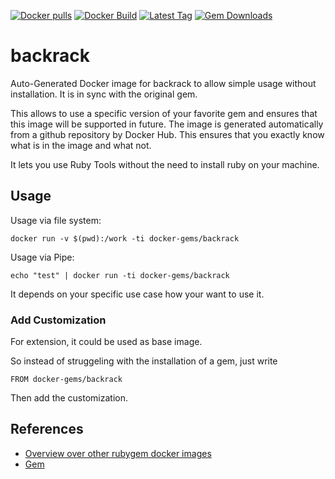 [![Docker pulls](https://img.shields.io/docker/pulls/rubygem/backrack.svg)](https://hub.docker.com/r/rubygem/backrack/)
[![Docker Build](https://img.shields.io/docker/automated/rubygem/backrack.svg)](https://hub.docker.com/r/rubygem/backrack/)
[![Latest Tag](https://img.shields.io/github/tag/docker-rubygem/backrack.svg)](https://hub.docker.com/r/rubygem/backrack/)
[![Gem Downloads](https://img.shields.io/gem/dt/backrack.svg)](https://rubygems.org/gems/backrack/)
# backrack

Auto-Generated Docker image for backrack to allow simple usage without installation.
It is in sync with the original gem.

This allows to use a specific version of your favorite gem and ensures that this image will be supported in future.
The image is generated automatically from a github repository by Docker Hub.
This ensures that you exactly know what is in the image and what not.

It lets you use Ruby Tools without the need to install ruby on your machine.

## Usage

Usage via file system:

`docker run -v $(pwd):/work -ti docker-gems/backrack`

Usage via Pipe:

`echo "test" | docker run -ti docker-gems/backrack`

It depends on your specific use case how your want to use it.

### Add Customization

For extension, it could be used as base image.

So instead of struggeling with the installation of a gem, just write

`FROM docker-gems/backrack`

Then add the customization.

## References

 - [Overview over other rubygem docker images](https://github.com/thinkbot/docker-rubygem)
 - [Gem](https://rubygems.org/gems/backrack/)
